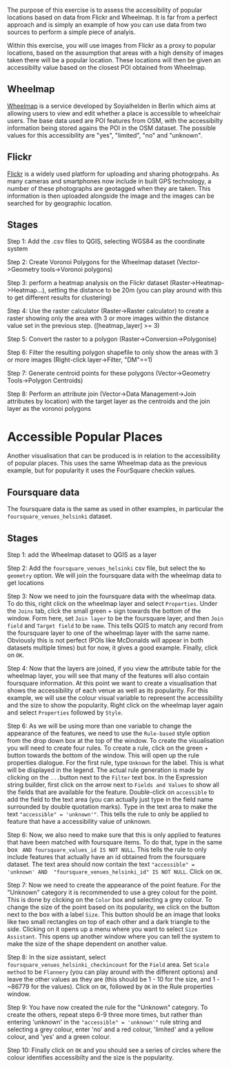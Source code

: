 The purpose of this exercise is to assess the accessibility of popular locations based on data from Flickr and Wheelmap. It is far from a perfect approach and is simply an example of how you can use data from two sources to perform a simple piece of analyis.

Within this exercise, you will use images from Flickr as a proxy to popular locations, based on the assumption that areas with a high density of images taken there will be a popular location. These locations will then be given an accessibilty value based on the closest POI obtained from Wheelmap.

## Wheelmap
[Wheelmap](http://wheelmap.org) is a service developed by Soyialhelden in Berlin which aims at allowing users to view and edit whether a place is accessible to wheelchair users. The base data used are POI features from OSM, with the accessibilty information being stored agains the POI in the OSM dataset. The possible values for this accessibility are "yes", "limited", "no" and "unknown".

## Flickr
[Flickr](http://flickr.com) is a widely used platform for uploading and sharing photogrpahs. As many cameras and smartphones now include in built GPS technology, a number of these photographs are geotagged when they are taken. This information is then uploaded alongside the image and the images can be searched for by geographic location.

## Stages

Step 1:		Add the .csv files to QGIS, selecting WGS84 as the coordinate system

Step 2:		Create Voronoi Polygons for the Wheelmap dataset (Vector->Geometry tools->Voronoi polygons)

Step 3:		perform a heatmap analysis on the Flickr dataset (Raster->Heatmap->Heatmap...), setting the distance to be 20m (you can play around with this to get different results for clustering)

Step 4:		Use the raster calculator (Raster->Raster calculator) to create a raster showing only the area with 3 or more images within the distance value set in the previous step. ([heatmap_layer] >= 3)

Step 5:		Convert the raster to a polygon (Raster->Conversion->Polygonise)

Step 6:		Filter the resulting polygon shapefile to only show the areas with 3 or more images (Right-click layer->Filter, "DM"==1)

Step 7:		Generate centroid points for these polygons (Vector->Geometry Tools->Polygon Centroids)

Step 8:		Perform an attribute join (Vector->Data Management->Join attributes by location) with the target layer as the centroids and the join layer as the voronoi polygons

# Accessible Popular Places
Another visualisation that can be produced is in relation to the accessibility of popular places. This uses the same Wheelmap data as the previous example, but for popularity it uses the FourSquare checkin values.

## Foursquare data
The foursquare data is the same as used in other examples, in particular the `foursquare_venues_helsinki` dataset.

## Stages
Step 1: add the Wheelmap dataset to QGIS as a layer

Step 2: Add the `foursquare_venues_helsinki` csv file, but select the `No geometry` option. We will join the foursquare data with the wheelmap data to get locations

Step 3: Now we need to join the foursquare data with the wheelmap data. To do this, right click on the wheelmap layer and select `Properties`. Under the `Joins` tab, click the small green + sign towards the bottom of the window. Form here, set `Join layer` to be the foursquare layer, and then `Join field` and `Target field` to be `name`. This tells QGIS to match any record from the foursquare layer to one of the wheelmap layer with the same name. Obviously this is not perfect (POIs like McDonalds will appear in both datasets multiple times) but for now, it gives a good example. Finally, click on `OK`.

Step 4: Now that the layers are joined, if you view the attribute table for the wheelmap layer, you will see that many of the features will also contain foursquare information. At this point we want to create a visualisation that shows the accessibility of each venue as well as its popularity. For this example, we will use the colour visual variable to represent the accessibility and the size to show the popularity. Right click on the wheelmap layer again and select `Properties` followed by `Style`.

Step 6: As we will be using more than one variable to change the appearance of the features, we need to use the `Rule-based` style option from the drop down box at the top of the window. To create the visualisation you will need to create four rules. To create a rule, click on the green + button towards the bottom of the window. This will open up the rule properties dialogue. For the first rule, type `Unknown` for the label. This is what will be displayed in the legend. The actual rule generation is made by clicking on the `...`button next to the `Filter` text box. In the Expression string builder, first click on the arrow next to `Fields and Values` to show all the fields that are available for the feature. Double-click on `accessible` to add the field to the text area (you can actually just type in the field name surrounded by double quotation marks). Type in the text area to make the text `"accessible" = 'unknown'"`. This tells the rule to only be applied to feature that have a accessibility value of unknown. 

Step 6: Now, we also need to make sure that this is only applied to features that have been matched with foursquare items. To do that, type in the same box ` AND foursquare_values_id IS NOT NULL`. This tells the rule to only include features that actually have an id obtained from the foursquare dataset. The text area should now contain the text `"accessible" = 'unknown' AND  "foursquare_venues_helsinki_id" IS NOT NULL`. Click on  `OK`.

Step 7: Now we need to create the appearance of the point feature. For the "Unknown" category it is recommended to use a grey colout for the point. This is done by clicking on the `Color` box and selecting a grey colour. To change the size of the point based on its popularity, we click on the button next to the box with a label `Size`. This button should be an image that looks like two small rectangles on top of each other and a dark triangle to the side. Clicking on it opens up a menu where you want to select `Size Assistant`. This opens up another window where you can tell the system to make the size of the shape dependent on another value.

Step 8: In the size assistant, select `foursquare_venues_helsinki_checkincount` for the `Field` area. Set `Scale method` to be `Flannery` (you can play around with the different options) and leave the other values as they are (this should be 1 - 10 for the size, and 1 - ~86779 for the values). Click on `OK`, followed by `OK` in the Rule properties window.

Step 9: You have now created the rule for the "Unknown" category. To create the others, repeat steps 6-9 three more times, but rather than entering 'unknown' in the `"accessible" = 'unknown'"` rule string and selecting a grey colour, enter 'no' and a red colour, 'limited' and a yellow colour, and 'yes' and a green colour.

Step 10: Finally click on `OK` and you should see a series of circles where the colour identifies accessibilty and the size is the popularity. 
